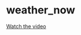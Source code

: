# weather_now
[Watch the video](https://drive.google.com/file/d/1Gf3fhtMJplP_vfDwPWbJ14jWvzt33xIG/view?usp=sharing)

